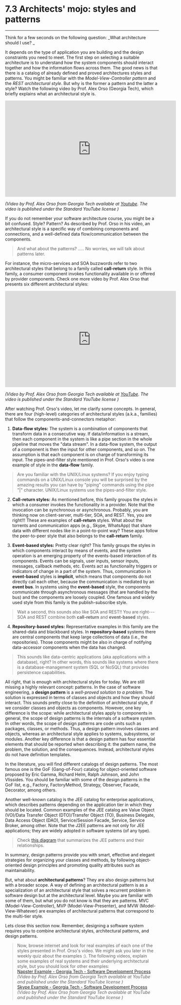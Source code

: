 # 7.3 Architects' mojo: styles and patterns

---
Think for a few seconds on the following question: _What architecture should I use? _

It depends on the type of application you are building and the design constraints you need to meet. The first step on selecting a suitable architecture is to understand how the system components should interact together and how the information flows across them. The good news is that there is a catalog of already defined and proved architectures styles and patterns. You might be familiar with the _Model-View-Controller pattern_ and the _REST architectural style_. But why is the former a pattern and the latter a style? Watch the following video by Prof. Alex Orso (Georgia Tech), which briefly explains what an architectural style is.

<iframe width="560" height="315" src="https://www.youtube.com/embed/jKPyb6GatJU?si=kbP4ZLeh-GJ8g4x7" title="YouTube video player" frameborder="0" allow="accelerometer; autoplay; clipboard-write; encrypted-media; gyroscope; picture-in-picture; web-share" allowfullscreen></iframe>

_(Video by Prof. Alex Orso from Georgia Tech available at [Youtube](https://www.youtube.com/watch?v=jKPyb6GatJU). The video is published under the Standard YouTube license )_

If you do not remember your software architecture course, you might be a bit confused. Style? Pattern? As described by Prof. Orso in his video, an architectural style is a specific way of combining components and connections, and a well-defined data flow/communication between the components.
> And what about the patterns? ..... No worries, we will talk about patterns later.

For instance, the micro-services and SOA buzzwords refer to two architectural styles that belong to a family called **call-return** style. In this family, a consumer component invokes functionality available in or offered by provider components. Check one more video by Prof. Alex Orso that presents six different architectural styles:


<iframe width="560" height="315" src="https://www.youtube.com/embed/JLbo9Lvvy5M?si=l2IbDt07xzfBCFtH" title="YouTube video player" frameborder="0" allow="accelerometer; autoplay; clipboard-write; encrypted-media; gyroscope; picture-in-picture; web-share" allowfullscreen></iframe>

_(Video by Prof. Alex Orso from Georgia Tech available at [YouTube](https://www.youtube.com/watch?v=JLbo9Lvvy5M). The video is published under the Standard YouTube license )_

After watching Prof. Orso's video, let me clarify some concepts. In general, there are four (high-level) categories of architectural styles (a.k.a., families) that follow the components-and-connectors metaphor:

 1. **Data-flow styles:** The system is a combination of components that transform data in a consecutive way. If data/information is a stream, then each component in the system is like a pipe section in the whole pipeline that moves the "data stream". In a data-flow system, the output of a component is then the input for other components, and so on. The assumption is that each component is on charge of transforming its input. The pipes-and-filter style mentioned in Prof. Orso's video is one example of style in the **data-flow** family.
 > Are you familiar with the UNIX/Linux systems? If you enjoy typing commands on a UNIX/Linux console you will be surprised by the amazing results you can have by "piping" commands using the pipe "|" character. UNIX/Linux systems use the pipes-and-filter style.

 2. **Call-return styles:** As mentioned before, this family groups the styles in which a consumer invokes the functionality in a provider. Note that the invocation can be synchronous or asynchronous. Probably, you are thinking now on client-server, multi-tier, SOA, and REST. Yes, you are right!!! These are examples of **call-return** styles. What about the torrents and communication apps (e.g., Skype, WhatsApp) that share data with different nodes like in a point-to-point way? These apps follow the peer-to-peer style that also belongs to the **call-return** family.

 3. **Event-based styles:** Pretty clear right? This family groups the styles in which components interact by means of events, and the system operation is an emerging property of the events-based interaction of its components. Events can be signals, user inputs, sensor inputs, messages, callback methods, etc. Events act as functionality triggers or indicators of change in a part of the system. Thus, communication in **event-based** styles is **implicit**, which means that components do not directly call each other, because the communication is mediated by an **event bus**. In systems using the **event-based** style, the components communicate through asynchronous messages (that are handled by the bus) and the components are loosely coupled. One famous and widely used style from this family is the publish-subscribe style.
>Wait a second, this sounds also like SOA and REST!! You are right---SOA and REST combine both **call-return** and **event-based** styles.

 4. **Repository-based styles:** Representative examples in this family are the shared-data and blackboard styles. In **repository-based** systems there are central components that keep large collections of data (i.e., the repositories). Those components might be also in charge of notifying data-accessor components when the data has changed.
>This sounds like data-centric applications (aka applications with a database), right? In other words, this sounds like systems where there is a database-management system (SQL or NoSQL) that provides persistence capabilities.


All right, that is enough with architectural styles for today. We are still missing a highly relevant concept: patterns. In the case of software engineering, a **design pattern** is a *well-proved solution to a problem*. The solution is expressed in terms of classes and objects and how they should interact. This sounds pretty close to the definition of architectural style, if we consider classes and objects as components. However, one key difference is the scope: while architectural styles apply to components in general, the scope of design patterns is the internals of a software system. In other words, the scope of design patterns are code units such as packages, classes, or methods. Thus, a design pattern involves classes and objects, whereas an architectural style applies to systems, subsystems, or modules. Another key difference is that a design pattern has four essential elements that should be reported when describing it: the pattern name, the problem, the solution, and the consequences. Instead, architectural styles do not have definition templates.  

In the literature, you will find different catalogs of design patterns. The most famous one is the GoF (Gang-of-Four) catalog for object-oriented software proposed by Eric Gamma, Richard Helm, Ralph Johnson, and John Vlissides. You should be familiar with some of the design patterns in the GoF list, e.g., Factory, FactoryMethod, Strategy, Observer, Facade, Decorator, among others.

Another well-known catalog is the JEE catalog for enterprise applications, which describes patterns depending on the application tier in which they should be located. Common examples of the JEE catalog are Value Object (VO)/Data Transfer Object (DTO)/Transfer Object (TO), Business Delegate, Data Access Object (DAO), Service/Session Facade, Service, Service Broker, among other. Note that the J2EE patterns are not only for JEE applications; they are widely adopted in software systems (of any type).

> Check [this diagram](http://www.corej2eepatterns.com/images/CJP2Catalog.gif) that summarizes the JEE patterns and their relationships.

In summary, design patterns provide you with smart, effective and elegant strategies for organizing your classes and methods, by following object-oriented design principles and promoting quality attributes such as maintainability.

But, what about **architectural patterns**? They are also design patterns but with a broader scope. A way of defining an architectural pattern is as a specialization of an architectural style that solves a recurrent problem in software design but at the architectural level. Maybe you are familiar with some of them, but what you do not know is that they are patterns. MVC (Model-View-Controller), MVP (Model-View-Presenter), and MVW (Model-View-Whatever) are examples of architectural patterns that correspond to the multi-tier style.  

Lets close this section now. Remember, designing a software system requires you to combine architectural styles, architectural patterns, and design patterns.


>Now, browse internet and look for real examples of each one of the styles presented in Prof. Orso's video.  We might ask you later in the weekly quiz about the examples :\). The following videos, explain some examples of real systems and their underlying architectural style, but you should look for other examples: <br>
[Napster Example - Georgia Tech - Software Development Process](https://www.youtube.com/watch?v=odPVTQG7IaY)
_(Video by Prof. Alex Orso from Georgia Tech available at YouTube and  published under the Standard YouTube license )_ <br>
[Skype Example - Georgia Tech - Software Development Process](https://www.youtube.com/watch?v=tjgqOXbQBJo)
_(Video by Prof. Alex Orso from Georgia Tech available at YouTube and  published under the Standard YouTube license )_
